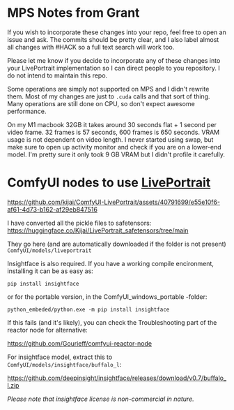 # MPS Notes from Grant

If you wish to incorporate these changes into your repo, feel free to open an issue and ask. The commits should be pretty clear, and I also label almost all changes with #HACK so a full text search will work too. 

Please let me know if you decide to incorporate any of these changes into your LivePortrait implementation so I can direct people to you repository. I do not intend to maintain this repo.

Some operations are simply not supported on MPS and I didn't rewrite them. Most of my changes are just to `.cuda` calls and that sort of thing. Many operations are still done on CPU, so don't expect awesome performance.

On my M1 macbook 32GB it takes around 30 seconds flat + 1 second per video frame. 32 frames is 57 seconds, 600 frames is 650 seconds. VRAM usage is not dependent on video length. I never started using swap, but make sure to open up activity monitor and check if you are on a lower-end model. I'm pretty sure it only took 9 GB VRAM but I didn't profile it carefully.

# ComfyUI nodes to use [LivePortrait](https://github.com/KwaiVGI/LivePortrait)


https://github.com/kijai/ComfyUI-LivePortrait/assets/40791699/e55e10f6-af61-4d73-b162-af29eb847516


I have converted all the pickle files to safetensors: https://huggingface.co/Kijai/LivePortrait_safetensors/tree/main

They go here (and are automatically downloaded if the folder is not present) `ComfyUI/models/liveportrait`


Insightface is also required.
If you have a working compile encironment, installing it can be as easy as:

`pip install insightface`

or for the portable version, in the ComfyUI_windows_portable -folder:

`python_embeded/python.exe -m pip install insightface`

If this fails (and it's likely), you can check the Troubleshooting part of the reactor node for alternative:

https://github.com/Gourieff/comfyui-reactor-node

For insightface model, extract this to `ComfyUI/models/insightface/buffalo_l`:

https://github.com/deepinsight/insightface/releases/download/v0.7/buffalo_l.zip

*Please note that insightface license is non-commercial in nature.*
